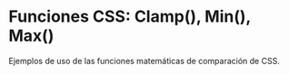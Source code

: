 # Funciones CSS: Clamp(), Min(), Max()

Ejemplos de uso de las funciones matemáticas de comparación de CSS.
